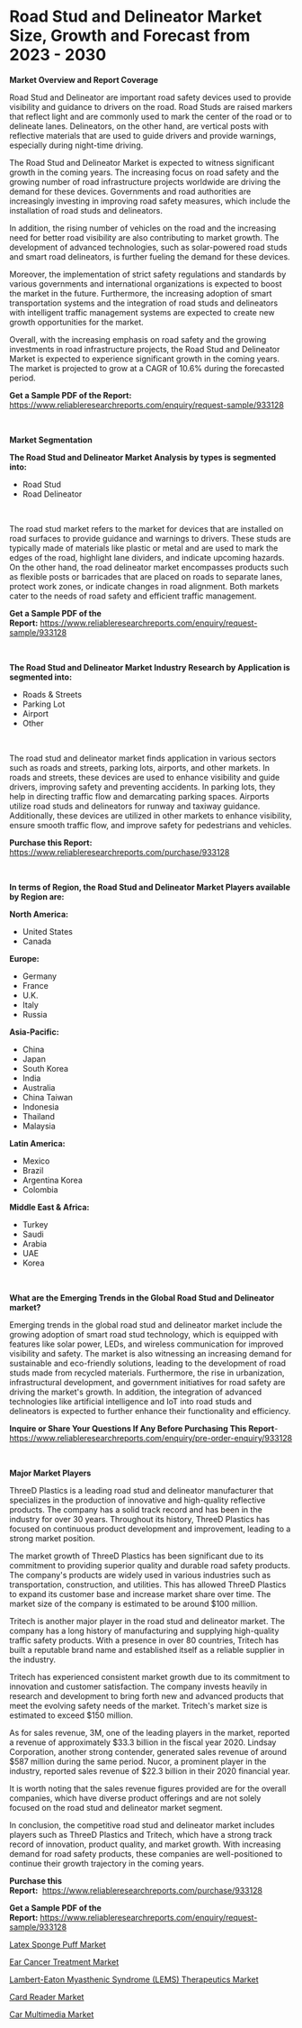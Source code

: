 <p><h1>Road Stud and Delineator Market Size, Growth and Forecast from 2023 - 2030</h1></p><p><strong>Market Overview and Report Coverage</strong></p>
<p><p>Road Stud and Delineator are important road safety devices used to provide visibility and guidance to drivers on the road. Road Studs are raised markers that reflect light and are commonly used to mark the center of the road or to delineate lanes. Delineators, on the other hand, are vertical posts with reflective materials that are used to guide drivers and provide warnings, especially during night-time driving.</p><p>The Road Stud and Delineator Market is expected to witness significant growth in the coming years. The increasing focus on road safety and the growing number of road infrastructure projects worldwide are driving the demand for these devices. Governments and road authorities are increasingly investing in improving road safety measures, which include the installation of road studs and delineators.</p><p>In addition, the rising number of vehicles on the road and the increasing need for better road visibility are also contributing to market growth. The development of advanced technologies, such as solar-powered road studs and smart road delineators, is further fueling the demand for these devices.</p><p>Moreover, the implementation of strict safety regulations and standards by various governments and international organizations is expected to boost the market in the future. Furthermore, the increasing adoption of smart transportation systems and the integration of road studs and delineators with intelligent traffic management systems are expected to create new growth opportunities for the market.</p><p>Overall, with the increasing emphasis on road safety and the growing investments in road infrastructure projects, the Road Stud and Delineator Market is expected to experience significant growth in the coming years. The market is projected to grow at a CAGR of 10.6% during the forecasted period.</p></p>
<p><strong>Get a Sample PDF of the Report:</strong> <a href="https://www.reliableresearchreports.com/enquiry/request-sample/933128">https://www.reliableresearchreports.com/enquiry/request-sample/933128</a></p>
<p>&nbsp;</p>
<p><strong>Market Segmentation</strong></p>
<p><strong>The Road Stud and Delineator Market Analysis by types is segmented into:</strong></p>
<p><ul><li>Road Stud</li><li>Road Delineator</li></ul></p>
<p>&nbsp;</p>
<p><p>The road stud market refers to the market for devices that are installed on road surfaces to provide guidance and warnings to drivers. These studs are typically made of materials like plastic or metal and are used to mark the edges of the road, highlight lane dividers, and indicate upcoming hazards. On the other hand, the road delineator market encompasses products such as flexible posts or barricades that are placed on roads to separate lanes, protect work zones, or indicate changes in road alignment. Both markets cater to the needs of road safety and efficient traffic management.</p></p>
<p><strong>Get a Sample PDF of the Report:</strong>&nbsp;<a href="https://www.reliableresearchreports.com/enquiry/request-sample/933128">https://www.reliableresearchreports.com/enquiry/request-sample/933128</a></p>
<p>&nbsp;</p>
<p><strong>The Road Stud and Delineator Market Industry Research by Application is segmented into:</strong></p>
<p><ul><li>Roads & Streets</li><li>Parking Lot</li><li>Airport</li><li>Other</li></ul></p>
<p>&nbsp;</p>
<p><p>The road stud and delineator market finds application in various sectors such as roads and streets, parking lots, airports, and other markets. In roads and streets, these devices are used to enhance visibility and guide drivers, improving safety and preventing accidents. In parking lots, they help in directing traffic flow and demarcating parking spaces. Airports utilize road studs and delineators for runway and taxiway guidance. Additionally, these devices are utilized in other markets to enhance visibility, ensure smooth traffic flow, and improve safety for pedestrians and vehicles.</p></p>
<p><strong>Purchase this Report:</strong>&nbsp; <a href="https://www.reliableresearchreports.com/purchase/933128">https://www.reliableresearchreports.com/purchase/933128</a></p>
<p>&nbsp;</p>
<p><strong>In terms of Region, the Road Stud and Delineator Market Players available by Region are:</strong></p>
<p>
    <p> <strong> North America: </strong>
        <ul>
            <li>United States</li>
            <li>Canada</li>
        </ul>
        </p> 
    <p> <strong> Europe: </strong>
        <ul>
            <li>Germany</li>
            <li>France</li>
            <li>U.K.</li>
            <li>Italy</li>
            <li>Russia</li>
        </ul>
        </p> 
    <p> <strong> Asia-Pacific: </strong>
        <ul>
            <li>China</li>
            <li>Japan</li>
            <li>South Korea</li>
            <li>India</li>
            <li>Australia</li>
            <li>China Taiwan</li>
            <li>Indonesia</li>
            <li>Thailand</li>
            <li>Malaysia</li>
        </ul>
        </p> 
    <p> <strong> Latin America: </strong>
        <ul>
            <li>Mexico</li>
            <li>Brazil</li>
            <li>Argentina Korea</li>
            <li>Colombia</li>
        </ul>
        </p> 
    <p> <strong> Middle East & Africa: </strong>
        <ul>
            <li>Turkey</li>
            <li>Saudi</li>
            <li>Arabia</li>
            <li>UAE</li>
            <li>Korea</li>
        </ul>
    </p>
    </p>
<p>&nbsp;</p>
<p><strong>What are the Emerging Trends in the Global Road Stud and Delineator market?</strong></p>
<p><p>Emerging trends in the global road stud and delineator market include the growing adoption of smart road stud technology, which is equipped with features like solar power, LEDs, and wireless communication for improved visibility and safety. The market is also witnessing an increasing demand for sustainable and eco-friendly solutions, leading to the development of road studs made from recycled materials. Furthermore, the rise in urbanization, infrastructural development, and government initiatives for road safety are driving the market's growth. In addition, the integration of advanced technologies like artificial intelligence and IoT into road studs and delineators is expected to further enhance their functionality and efficiency.</p></p>
<p><strong>Inquire or Share Your Questions If Any Before Purchasing This Report</strong>- <a href="https://www.reliableresearchreports.com/enquiry/pre-order-enquiry/933128">https://www.reliableresearchreports.com/enquiry/pre-order-enquiry/933128</a></p>
<p>&nbsp;</p>
<p><strong>Major Market Players</strong></p>
<p><p>ThreeD Plastics is a leading road stud and delineator manufacturer that specializes in the production of innovative and high-quality reflective products. The company has a solid track record and has been in the industry for over 30 years. Throughout its history, ThreeD Plastics has focused on continuous product development and improvement, leading to a strong market position.</p><p>The market growth of ThreeD Plastics has been significant due to its commitment to providing superior quality and durable road safety products. The company's products are widely used in various industries such as transportation, construction, and utilities. This has allowed ThreeD Plastics to expand its customer base and increase market share over time. The market size of the company is estimated to be around $100 million.</p><p>Tritech is another major player in the road stud and delineator market. The company has a long history of manufacturing and supplying high-quality traffic safety products. With a presence in over 80 countries, Tritech has built a reputable brand name and established itself as a reliable supplier in the industry.</p><p>Tritech has experienced consistent market growth due to its commitment to innovation and customer satisfaction. The company invests heavily in research and development to bring forth new and advanced products that meet the evolving safety needs of the market. Tritech's market size is estimated to exceed $150 million.</p><p>As for sales revenue, 3M, one of the leading players in the market, reported a revenue of approximately $33.3 billion in the fiscal year 2020. Lindsay Corporation, another strong contender, generated sales revenue of around $587 million during the same period. Nucor, a prominent player in the industry, reported sales revenue of $22.3 billion in their 2020 financial year.</p><p>It is worth noting that the sales revenue figures provided are for the overall companies, which have diverse product offerings and are not solely focused on the road stud and delineator market segment.</p><p>In conclusion, the competitive road stud and delineator market includes players such as ThreeD Plastics and Tritech, which have a strong track record of innovation, product quality, and market growth. With increasing demand for road safety products, these companies are well-positioned to continue their growth trajectory in the coming years.</p></p>
<p><strong>Purchase this Report:</strong>&nbsp;&nbsp;<a href="https://www.reliableresearchreports.com/purchase/933128">https://www.reliableresearchreports.com/purchase/933128</a></p>
<p></p>
<p><strong>Get a Sample PDF of the Report:</strong>&nbsp;<a href="https://www.reliableresearchreports.com/enquiry/request-sample/933128">https://www.reliableresearchreports.com/enquiry/request-sample/933128</a></p>
<p><p><a href="https://issuu.com/reportprime-2/docs/latex-sponge-puff-market-size-2030.pptx?fr=xKAE9_zU1NQ">Latex Sponge Puff Market</a></p><p><a href="https://medium.com/@anilaxhafa2022/ear-cancer-treatment-market-size-growth-forecast-2023-2030-40739c457a10">Ear Cancer Treatment Market</a></p><p><a href="https://issuu.com/reportprime-2/docs/lambert-eaton-myasthenic-syndrome-lems-therapeutic?fr=xKAE9_zU1NQ">Lambert-Eaton Myasthenic Syndrome (LEMS) Therapeutics Market</a></p><p><a href="https://www.reportprime.com/card-reader-r1369">Card Reader Market</a></p><p><a href="https://www.linkedin.com/pulse/car-multimedia-market-insights-players-forecast-till-2030-oexbf/">Car Multimedia Market</a></p></p>